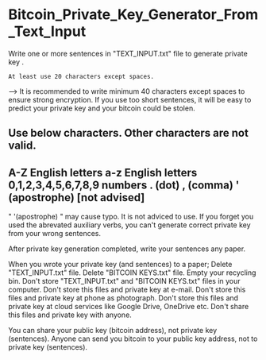 # Bitcoin_Private_Key_Generator_From_Text_Input



Write one or more sentences in "TEXT_INPUT.txt" file to generate private key .


    At least use 20 characters except spaces.
--> It is recommended to write minimum 40 characters except spaces to ensure strong encryption.
    If you use too short sentences, it will be easy to predict your private key and your bitcoin could be stolen.


Use below characters. Other characters are not valid.
-----------------------------------------------------
  A-Z English letters
  a-z English letters
  0,1,2,3,4,5,6,7,8,9 numbers
  . (dot)
  , (comma)
  ' (apostrophe) [not advised]
-----------------------------------------------------

" '(apostrophe) " may cause typo. It is not adviced to use.
If you forget you used the abrevated auxiliary verbs, you can't generate correct private key from your wrong sentences.


After private key generation completed, write your sentences any paper.

When you wrote your private key (and sentences) to a paper;
Delete "TEXT_INPUT.txt" file.
Delete "BITCOIN KEYS.txt" file.
Empty your recycling bin.
Don't store "TEXT_INPUT.txt" and "BITCOIN KEYS.txt" files in your computer.
Don't store this files and private key at e-mail.
Don't store this files and private key at phone as photograph.
Don't store this files and private key at cloud services like Google Drive, OneDrive etc.
Don't share this files and private key with anyone.

You can share your public key (bitcoin address), not private key (sentences).
Anyone can send you bitcoin to your public key address, not to private key (sentences).



